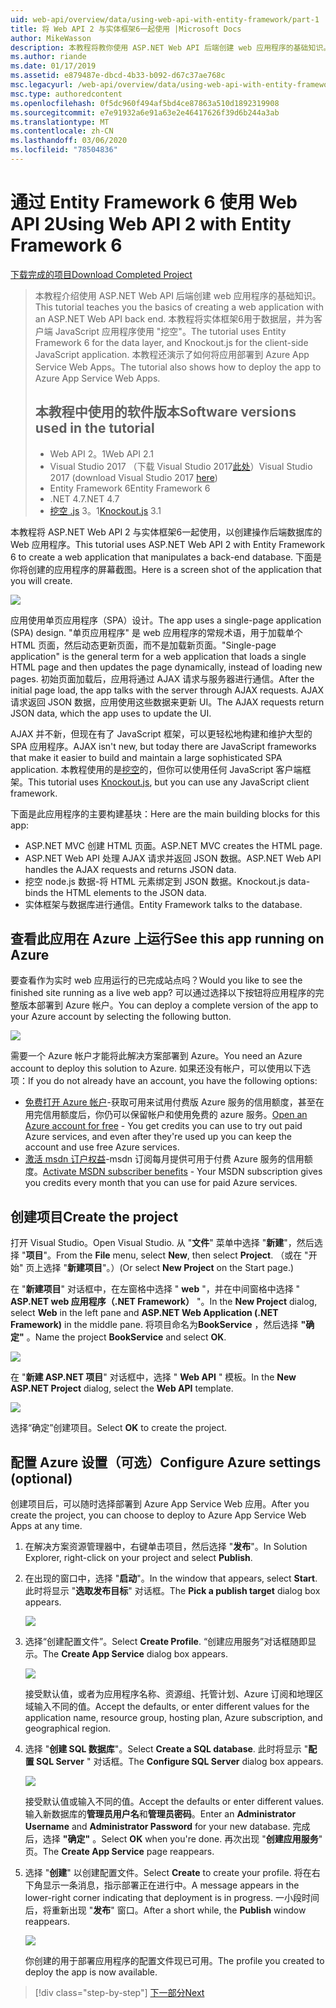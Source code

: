 ```yaml
---
uid: web-api/overview/data/using-web-api-with-entity-framework/part-1
title: 将 Web API 2 与实体框架6一起使用 |Microsoft Docs
author: MikeWasson
description: 本教程将教你使用 ASP.NET Web API 后端创建 web 应用程序的基础知识。 本教程使用实体框架6作为数据布局 。
ms.author: riande
ms.date: 01/17/2019
ms.assetid: e879487e-dbcd-4b33-b092-d67c37ae768c
msc.legacyurl: /web-api/overview/data/using-web-api-with-entity-framework/part-1
msc.type: authoredcontent
ms.openlocfilehash: 0f5dc960f494af5bd4ce87863a510d1892319908
ms.sourcegitcommit: e7e91932a6e91a63e2e46417626f39d6b244a3ab
ms.translationtype: MT
ms.contentlocale: zh-CN
ms.lasthandoff: 03/06/2020
ms.locfileid: "78504836"
---
```

# <a name="using-web-api-2-with-entity-framework-6"></a><span data-ttu-id="3eb8f-104">通过 Entity Framework 6 使用 Web API 2</span><span class="sxs-lookup"><span data-stu-id="3eb8f-104">Using Web API 2 with Entity Framework 6</span></span>

[<span data-ttu-id="3eb8f-105">下载完成的项目</span><span class="sxs-lookup"><span data-stu-id="3eb8f-105">Download Completed Project</span></span>](https://github.com/MikeWasson/BookService)

> <span data-ttu-id="3eb8f-106">本教程介绍使用 ASP.NET Web API 后端创建 web 应用程序的基础知识。</span><span class="sxs-lookup"><span data-stu-id="3eb8f-106">This tutorial teaches you the basics of creating a web application with an ASP.NET Web API back end.</span></span> <span data-ttu-id="3eb8f-107">本教程将实体框架6用于数据层，并为客户端 JavaScript 应用程序使用 "挖空"。</span><span class="sxs-lookup"><span data-stu-id="3eb8f-107">The tutorial uses Entity Framework 6 for the data layer, and Knockout.js for the client-side JavaScript application.</span></span> <span data-ttu-id="3eb8f-108">本教程还演示了如何将应用部署到 Azure App Service Web Apps。</span><span class="sxs-lookup"><span data-stu-id="3eb8f-108">The tutorial also shows how to deploy the app to Azure App Service Web Apps.</span></span>
>
> ## <a name="software-versions-used-in-the-tutorial"></a><span data-ttu-id="3eb8f-109">本教程中使用的软件版本</span><span class="sxs-lookup"><span data-stu-id="3eb8f-109">Software versions used in the tutorial</span></span>
>
> - <span data-ttu-id="3eb8f-110">Web API 2。1</span><span class="sxs-lookup"><span data-stu-id="3eb8f-110">Web API 2.1</span></span>
> - <span data-ttu-id="3eb8f-111">Visual Studio 2017 （下载 Visual Studio 2017[此处](https://visualstudio.microsoft.com/downloads/?utm_medium=microsoft&utm_source=docs.microsoft.com&utm_campaign=button+cta&utm_content=download+vs2017)）</span><span class="sxs-lookup"><span data-stu-id="3eb8f-111">Visual Studio 2017 (download Visual Studio 2017 [here](https://visualstudio.microsoft.com/downloads/?utm_medium=microsoft&utm_source=docs.microsoft.com&utm_campaign=button+cta&utm_content=download+vs2017))</span></span>
> - <span data-ttu-id="3eb8f-112">Entity Framework 6</span><span class="sxs-lookup"><span data-stu-id="3eb8f-112">Entity Framework 6</span></span>
> - <span data-ttu-id="3eb8f-113">.NET 4.7</span><span class="sxs-lookup"><span data-stu-id="3eb8f-113">.NET 4.7</span></span>
> - <span data-ttu-id="3eb8f-114">[挖空 .js](http://knockoutjs.com/) 3。1</span><span class="sxs-lookup"><span data-stu-id="3eb8f-114">[Knockout.js](http://knockoutjs.com/) 3.1</span></span>

<span data-ttu-id="3eb8f-115">本教程将 ASP.NET Web API 2 与实体框架6一起使用，以创建操作后端数据库的 Web 应用程序。</span><span class="sxs-lookup"><span data-stu-id="3eb8f-115">This tutorial uses ASP.NET Web API 2 with Entity Framework 6 to create a web application that manipulates a back-end database.</span></span> <span data-ttu-id="3eb8f-116">下面是你将创建的应用程序的屏幕截图。</span><span class="sxs-lookup"><span data-stu-id="3eb8f-116">Here is a screen shot of the application that you will create.</span></span>

[![](part-1/_static/image2.png)](part-1/_static/image1.png)

<span data-ttu-id="3eb8f-117">应用使用单页应用程序（SPA）设计。</span><span class="sxs-lookup"><span data-stu-id="3eb8f-117">The app uses a single-page application (SPA) design.</span></span> <span data-ttu-id="3eb8f-118">"单页应用程序" 是 web 应用程序的常规术语，用于加载单个 HTML 页面，然后动态更新页面，而不是加载新页面。</span><span class="sxs-lookup"><span data-stu-id="3eb8f-118">"Single-page application" is the general term for a web application that loads a single HTML page and then updates the page dynamically, instead of loading new pages.</span></span> <span data-ttu-id="3eb8f-119">初始页面加载后，应用将通过 AJAX 请求与服务器进行通信。</span><span class="sxs-lookup"><span data-stu-id="3eb8f-119">After the initial page load, the app talks with the server through AJAX requests.</span></span> <span data-ttu-id="3eb8f-120">AJAX 请求返回 JSON 数据，应用使用这些数据来更新 UI。</span><span class="sxs-lookup"><span data-stu-id="3eb8f-120">The AJAX requests return JSON data, which the app uses to update the UI.</span></span>

<span data-ttu-id="3eb8f-121">AJAX 并不新，但现在有了 JavaScript 框架，可以更轻松地构建和维护大型的 SPA 应用程序。</span><span class="sxs-lookup"><span data-stu-id="3eb8f-121">AJAX isn't new, but today there are JavaScript frameworks that make it easier to build and maintain a large sophisticated SPA application.</span></span> <span data-ttu-id="3eb8f-122">本教程使用的是[挖空](http://knockoutjs.com/)的，但你可以使用任何 JavaScript 客户端框架。</span><span class="sxs-lookup"><span data-stu-id="3eb8f-122">This tutorial uses [Knockout.js](http://knockoutjs.com/), but you can use any JavaScript client framework.</span></span>

<span data-ttu-id="3eb8f-123">下面是此应用程序的主要构建基块：</span><span class="sxs-lookup"><span data-stu-id="3eb8f-123">Here are the main building blocks for this app:</span></span>

- <span data-ttu-id="3eb8f-124">ASP.NET MVC 创建 HTML 页面。</span><span class="sxs-lookup"><span data-stu-id="3eb8f-124">ASP.NET MVC creates the HTML page.</span></span>
- <span data-ttu-id="3eb8f-125">ASP.NET Web API 处理 AJAX 请求并返回 JSON 数据。</span><span class="sxs-lookup"><span data-stu-id="3eb8f-125">ASP.NET Web API handles the AJAX requests and returns JSON data.</span></span>
- <span data-ttu-id="3eb8f-126">挖空 node.js 数据-将 HTML 元素绑定到 JSON 数据。</span><span class="sxs-lookup"><span data-stu-id="3eb8f-126">Knockout.js data-binds the HTML elements to the JSON data.</span></span>
- <span data-ttu-id="3eb8f-127">实体框架与数据库进行通信。</span><span class="sxs-lookup"><span data-stu-id="3eb8f-127">Entity Framework talks to the database.</span></span>

## <a name="see-this-app-running-on-azure"></a><span data-ttu-id="3eb8f-128">查看此应用在 Azure 上运行</span><span class="sxs-lookup"><span data-stu-id="3eb8f-128">See this app running on Azure</span></span>

<span data-ttu-id="3eb8f-129">要查看作为实时 web 应用运行的已完成站点吗？</span><span class="sxs-lookup"><span data-stu-id="3eb8f-129">Would you like to see the finished site running as a live web app?</span></span> <span data-ttu-id="3eb8f-130">可以通过选择以下按钮将应用程序的完整版本部署到 Azure 帐户。</span><span class="sxs-lookup"><span data-stu-id="3eb8f-130">You can deploy a complete version of the app to your Azure account by selecting the following button.</span></span>

[![](http://azuredeploy.net/deploybutton.png)](https://azuredeploy.net/?WT.mc_id=deploy_azure_aspnet&repository=https://github.com/tfitzmac/BookService)

<span data-ttu-id="3eb8f-131">需要一个 Azure 帐户才能将此解决方案部署到 Azure。</span><span class="sxs-lookup"><span data-stu-id="3eb8f-131">You need an Azure account to deploy this solution to Azure.</span></span> <span data-ttu-id="3eb8f-132">如果还没有帐户，可以使用以下选项：</span><span class="sxs-lookup"><span data-stu-id="3eb8f-132">If you do not already have an account, you have the following options:</span></span>

- <span data-ttu-id="3eb8f-133">[免费打开 Azure 帐户](https://azure.microsoft.com/pricing/free-trial/?WT.mc_id=A443DD604)-获取可用来试用付费版 Azure 服务的信用额度，甚至在用完信用额度后，你仍可以保留帐户和使用免费的 azure 服务。</span><span class="sxs-lookup"><span data-stu-id="3eb8f-133">[Open an Azure account for free](https://azure.microsoft.com/pricing/free-trial/?WT.mc_id=A443DD604) - You get credits you can use to try out paid Azure services, and even after they're used up you can keep the account and use free Azure services.</span></span>
- <span data-ttu-id="3eb8f-134">[激活 msdn 订户权益](https://azure.microsoft.com/pricing/member-offers/msdn-benefits-details/?WT.mc_id=A443DD604)-msdn 订阅每月提供可用于付费 Azure 服务的信用额度。</span><span class="sxs-lookup"><span data-stu-id="3eb8f-134">[Activate MSDN subscriber benefits](https://azure.microsoft.com/pricing/member-offers/msdn-benefits-details/?WT.mc_id=A443DD604) - Your MSDN subscription gives you credits every month that you can use for paid Azure services.</span></span>

## <a name="create-the-project"></a><span data-ttu-id="3eb8f-135">创建项目</span><span class="sxs-lookup"><span data-stu-id="3eb8f-135">Create the project</span></span>

<span data-ttu-id="3eb8f-136">打开 Visual Studio。</span><span class="sxs-lookup"><span data-stu-id="3eb8f-136">Open Visual Studio.</span></span> <span data-ttu-id="3eb8f-137">从 "**文件**" 菜单中选择 "**新建**"，然后选择 "**项目**"。</span><span class="sxs-lookup"><span data-stu-id="3eb8f-137">From the **File** menu, select **New**, then select **Project**.</span></span> <span data-ttu-id="3eb8f-138">（或在 "开始" 页上选择 "**新建项目**"。）</span><span class="sxs-lookup"><span data-stu-id="3eb8f-138">(Or select **New Project** on the Start page.)</span></span>

<span data-ttu-id="3eb8f-139">在 "**新建项目**" 对话框中，在左窗格中选择 " **web** "，并在中间窗格中选择 " **ASP.NET web 应用程序（.NET Framework）** "。</span><span class="sxs-lookup"><span data-stu-id="3eb8f-139">In the **New Project** dialog, select **Web** in the left pane and **ASP.NET Web Application (.NET Framework)** in the middle pane.</span></span> <span data-ttu-id="3eb8f-140">将项目命名为**BookService** ，然后选择 **"确定"** 。</span><span class="sxs-lookup"><span data-stu-id="3eb8f-140">Name the project **BookService** and select **OK**.</span></span>

[![](part-1/_static/image11.png)](part-1/_static/image11.png)

<span data-ttu-id="3eb8f-141">在 "**新建 ASP.NET 项目**" 对话框中，选择 " **Web API** " 模板。</span><span class="sxs-lookup"><span data-stu-id="3eb8f-141">In the **New ASP.NET Project** dialog, select the **Web API** template.</span></span>

[![](part-1/_static/image12.png)](part-1/_static/image12.png)

<span data-ttu-id="3eb8f-142">选择“确定”创建项目。</span><span class="sxs-lookup"><span data-stu-id="3eb8f-142">Select **OK** to create the project.</span></span>

## <a name="configure-azure-settings-optional"></a><span data-ttu-id="3eb8f-143">配置 Azure 设置（可选）</span><span class="sxs-lookup"><span data-stu-id="3eb8f-143">Configure Azure settings (optional)</span></span>

<span data-ttu-id="3eb8f-144">创建项目后，可以随时选择部署到 Azure App Service Web 应用。</span><span class="sxs-lookup"><span data-stu-id="3eb8f-144">After you create the project, you can choose to deploy to Azure App Service Web Apps at any time.</span></span> 

1. <span data-ttu-id="3eb8f-145">在解决方案资源管理器中，右键单击项目，然后选择 "**发布**"。</span><span class="sxs-lookup"><span data-stu-id="3eb8f-145">In Solution Explorer, right-click on your project and select **Publish**.</span></span>

2. <span data-ttu-id="3eb8f-146">在出现的窗口中，选择 "**启动**"。</span><span class="sxs-lookup"><span data-stu-id="3eb8f-146">In the window that appears, select **Start**.</span></span> <span data-ttu-id="3eb8f-147">此时将显示 "**选取发布目标**" 对话框。</span><span class="sxs-lookup"><span data-stu-id="3eb8f-147">The **Pick a publish target** dialog box appears.</span></span>

   [![](part-1/_static/image14.png)](part-1/_static/image14.png)

3. <span data-ttu-id="3eb8f-148">选择“创建配置文件”。</span><span class="sxs-lookup"><span data-stu-id="3eb8f-148">Select **Create Profile**.</span></span> <span data-ttu-id="3eb8f-149">“创建应用服务”对话框随即显示。</span><span class="sxs-lookup"><span data-stu-id="3eb8f-149">The **Create App Service** dialog box appears.</span></span>

   [![](part-1/_static/image15.png)](part-1/_static/image15.png)

   <span data-ttu-id="3eb8f-150">接受默认值，或者为应用程序名称、资源组、托管计划、Azure 订阅和地理区域输入不同的值。</span><span class="sxs-lookup"><span data-stu-id="3eb8f-150">Accept the defaults, or enter different values for the application name, resource group, hosting plan, Azure subscription, and geographical region.</span></span> 

4. <span data-ttu-id="3eb8f-151">选择 "**创建 SQL 数据库**"。</span><span class="sxs-lookup"><span data-stu-id="3eb8f-151">Select **Create a SQL database**.</span></span> <span data-ttu-id="3eb8f-152">此时将显示 "**配置 SQL Server** " 对话框。</span><span class="sxs-lookup"><span data-stu-id="3eb8f-152">The **Configure SQL Server** dialog box appears.</span></span> 

   [![](part-1/_static/image16.png)](part-1/_static/image16.png)

   <span data-ttu-id="3eb8f-153">接受默认值或输入不同的值。</span><span class="sxs-lookup"><span data-stu-id="3eb8f-153">Accept the defaults or enter different values.</span></span> <span data-ttu-id="3eb8f-154">输入新数据库的**管理员用户名**和**管理员密码**。</span><span class="sxs-lookup"><span data-stu-id="3eb8f-154">Enter an **Administrator Username** and **Administrator Password** for your new database.</span></span> <span data-ttu-id="3eb8f-155">完成后，选择 **"确定"** 。</span><span class="sxs-lookup"><span data-stu-id="3eb8f-155">Select **OK** when you're done.</span></span> <span data-ttu-id="3eb8f-156">再次出现 "**创建应用服务**" 页。</span><span class="sxs-lookup"><span data-stu-id="3eb8f-156">The **Create App Service** page reappears.</span></span>

5. <span data-ttu-id="3eb8f-157">选择 "**创建**" 以创建配置文件。</span><span class="sxs-lookup"><span data-stu-id="3eb8f-157">Select **Create** to create your profile.</span></span> <span data-ttu-id="3eb8f-158">将在右下角显示一条消息，指示部署正在进行中。</span><span class="sxs-lookup"><span data-stu-id="3eb8f-158">A message appears in the lower-right corner indicating that deployment is in progress.</span></span> <span data-ttu-id="3eb8f-159">一小段时间后，将重新出现 "**发布**" 窗口。</span><span class="sxs-lookup"><span data-stu-id="3eb8f-159">After a short while, the **Publish** window reappears.</span></span>

    [![](part-1/_static/image17.png)](part-1/_static/image17.png)
   
    <span data-ttu-id="3eb8f-160">你创建的用于部署应用程序的配置文件现已可用。</span><span class="sxs-lookup"><span data-stu-id="3eb8f-160">The profile you created to deploy the app is now available.</span></span> 

> [!div class="step-by-step"]
> [<span data-ttu-id="3eb8f-161">下一部分</span><span class="sxs-lookup"><span data-stu-id="3eb8f-161">Next</span></span>](part-2.md)

